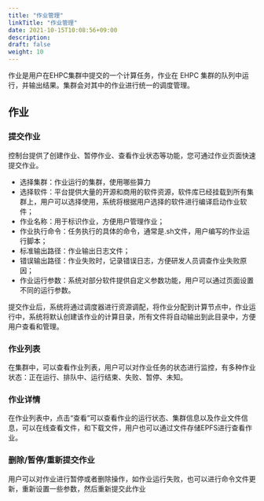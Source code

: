 ```yaml
---
title: "作业管理"
linkTitle: "作业管理"
date: 2021-10-15T10:08:56+09:00
description:
draft: false
weight: 10
---
```


作业是用户在EHPC集群中提交的一个计算任务，作业在 EHPC 集群的队列中运行，并输出结果。集群会对其中的作业进行统一的调度管理。

## 作业

### 提交作业

控制台提供了创建作业、暂停作业、查看作业状态等功能，您可通过作业页面快速提交作业。

* 选择集群：作业运行的集群，使用哪些算力
* 选择软件：平台提供大量的开源和商用的软件资源，软件库已经挂载到所有集群上，用户可以选择使用，系统将根据用户选择的软件进行编译启动作业软件；
* 作业名称：用于标识作业，方便用户管理作业；
* 作业执行命令：任务执行的具体的命令，通常是.sh文件，用户编写的作业运行脚本；
* 标准输出路径：作业输出日志文件；
* 错误输出路径：作业失败时，记录错误日志，方便研发人员调查作业失败原因；
* 作业运行参数：系统对部分软件提供自定义参数功能，用户可以通过页面设置不同的运行参数。

提交作业后，系统将通过调度器进行资源调配，将作业分配到计算节点中，作业运行中，系统将默认创建该作业的计算目录，所有文件将自动输出到此目录中，方便用户查看和管理。



### 作业列表

在集群中，可以查看作业列表，用户可以对作业任务的状态进行监控，有多种作业状态：正在运行、排队中、运行结束、失败、暂停、未知。



### 作业详情

在作业列表中，点击“查看”可以查看作业的运行状态、集群信息以及作业文件信息，可以在线查看文件，和下载文件，用户也可以通过文件存储EPFS进行查看作业。



### 删除/暂停/重新提交作业

用户可以对作业进行暂停或者删除操作，如作业运行失败，也可以进行命令文件更新，重新设置一些参数，然后重新提交此作业


